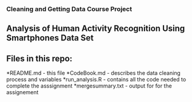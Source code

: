
### Cleaning and Getting Data Course Project

## Analysis of Human Activity Recognition Using Smartphones Data Set

## Files in this repo:
  *README.md - this file
  *CodeBook.md - describes the data cleaning process and variables
  *run_analysis.R - contains all the code needed to complete the asssignment
  *mergesummary.txt - output for for the assignement

